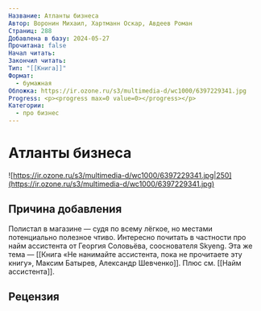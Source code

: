 ```yaml
---
Название: Атланты бизнеса
Автор: Воронин Михаил, Хартманн Оскар, Авдеев Роман
Страниц: 288
Добавлена в базу: 2024-05-27
Прочитана: false
Начал читать: 
Закончил читать: 
Тип: "[[Книга]]"
Формат:
  - бумажная
Обложка: https://ir.ozone.ru/s3/multimedia-d/wc1000/6397229341.jpg
Progress: <p><progress max=0 value=0></progress></p>
Категории:
  - про бизнес
---
```

# Атланты бизнеса

![https://ir.ozone.ru/s3/multimedia-d/wc1000/6397229341.jpg|250](https://ir.ozone.ru/s3/multimedia-d/wc1000/6397229341.jpg)

## Причина добавления

Полистал в магазине — судя по всему лёгкое, но местами потенциально полезное чтиво. Интересно почитать в частности про найм ассистента от Георгия Соловьёва, сооснователя Skyeng. Эта же тема — [[Книга «Не нанимайте ассистента, пока не прочитаете эту книгу», Максим Батырев, Александр Шевченко]]. Плюс см. [[Найм ассистента]].

## Рецензия